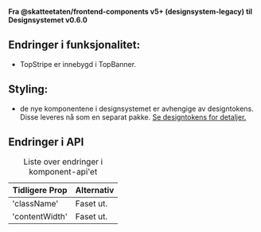 **Fra @skatteetaten/frontend-components v5+ (designsystem-legacy) til Designsystemet v0.6.0**

## Endringer i funksjonalitet:

- TopStripe er innebygd i TopBanner.

## Styling:

- de nye komponentene i designsystemet er avhengige av designtokens. Disse leveres nå som en separat pakke. <a class="brodtekst-link" href="#section-designtokens-deprecated">Se designtokens for detaljer.</a>

## Endringer i API

<!-- For full API-dokumentasjon, vennligst se på <a class="brodtekst-link" href="https://www.skatteetaten.no/stilogtone/designsystemet/komponenter/topbanner/">TopBannerExternal komponent</a> på dokumentasjonssiden til designsystemet. -->

<div class="migration-tabell">
<table>
<caption>Liste over endringer i komponent-api'et</caption>
<thead><tr><th>Tidligere Prop</th><th>Alternativ</th></tr></thead>
<tbody>
<tr>
<td>'className'</td>
<td>
Faset ut.
</td>
</tr>
<tr>
<td>'contentWidth'</td>
<td>
Faset ut.
</td>
</tr>
</tbody>
</table>
</div>
